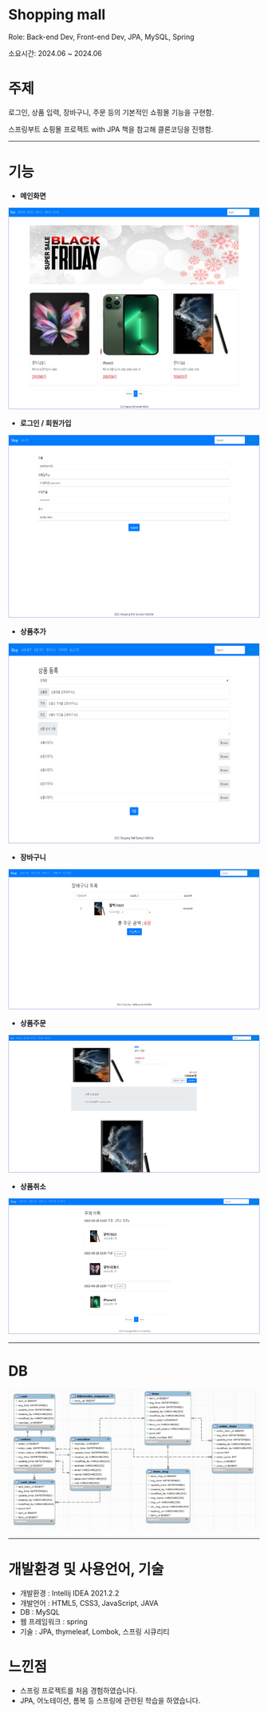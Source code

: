 # Shopping mall

Role: Back-end Dev, Front-end Dev, JPA, MySQL, Spring

소요시간: 2024.06 ~ 2024.06



# 주제

로그인, 상품 입력, 장바구니, 주문 등의 기본적인 쇼핑몰 기능을 구현함.

스프링부트 쇼핑몰 프로젝트 with JPA 책을 참고해 클론코딩을 진행함.

---

# 기능

- **메인화면**

![1234.png](image/1234.png)

- **로그인 / 회원가입**

![123.png](image/123.png)

- **상품추가**

![43.png](image/43.png)

- **장바구니**

![654.png](image/654.png)

- **상품주문**

![454.png](image/454.png)

- **상품취소**

![3564.png](image/3564.png)

---

# DB

![232.png](image/232.png)

---

# 개발환경 및 사용언어, 기술

- 개발환경 : Intellij IDEA 2021.2.2
- 개발언어 : HTML5, CSS3, JavaScript, JAVA
- DB : MySQL
- 웹 프레임워크 : spring
- 기술 : JPA, thymeleaf, Lombok, 스프링 시큐리티

 # 느낀점

 - 스프링 프로젝트를 처음 경험하였습니다.
 - JPA, 어노테이션, 롬복 등 스프링에 관련된 학습을 하였습니다.
